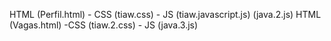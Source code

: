 HTML (Perfil.html) - CSS (tiaw.css) - JS (tiaw.javascript.js) (java.2.js)
HTML (Vagas.html) -CSS (tiaw.2.css) - JS (java.3.js)
